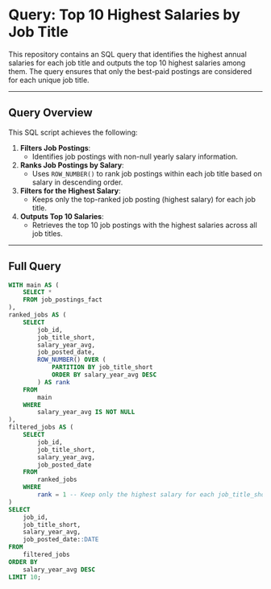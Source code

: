 # Query: Top 10 Highest Salaries by Job Title

This repository contains an SQL query that identifies the highest annual salaries for each job title and outputs the top 10 highest salaries among them. The query ensures that only the best-paid postings are considered for each unique job title.

---

## Query Overview

This SQL script achieves the following:

1. **Filters Job Postings**:
   - Identifies job postings with non-null yearly salary information.
2. **Ranks Job Postings by Salary**:
   - Uses `ROW_NUMBER()` to rank job postings within each job title based on salary in descending order.
3. **Filters for the Highest Salary**:
   - Keeps only the top-ranked job posting (highest salary) for each job title.
4. **Outputs Top 10 Salaries**:
   - Retrieves the top 10 job postings with the highest salaries across all job titles.

---

## Full Query

```sql
WITH main AS (
    SELECT *
    FROM job_postings_fact
),
ranked_jobs AS (
    SELECT 
        job_id,
        job_title_short,
        salary_year_avg,
        job_posted_date,
        ROW_NUMBER() OVER (
            PARTITION BY job_title_short 
            ORDER BY salary_year_avg DESC
        ) AS rank
    FROM 
        main
    WHERE 
        salary_year_avg IS NOT NULL
),
filtered_jobs AS (
    SELECT 
        job_id,
        job_title_short,
        salary_year_avg,
        job_posted_date
    FROM 
        ranked_jobs
    WHERE 
        rank = 1 -- Keep only the highest salary for each job_title_short
)
SELECT 
    job_id,
    job_title_short,
    salary_year_avg,
    job_posted_date::DATE
FROM 
    filtered_jobs
ORDER BY 
    salary_year_avg DESC
LIMIT 10;
